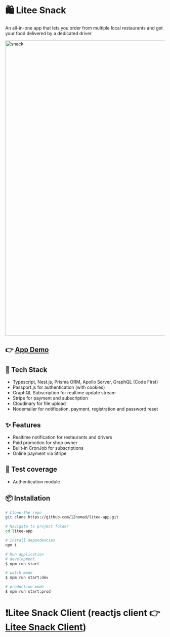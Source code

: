 # 🛍️ Litee Snack

An all-in-one app that lets you order from multiple local restaurants and get your food delivered by a dedicated driver

<img width="1900" height="929" alt="snack" src="https://github.com/user-attachments/assets/9542ba7d-4e9f-468f-8c15-9ff26afbeb8b" />

## 👉 [App Demo](https://drive.google.com/file/d/1qLve47tLz62yzmL4qAHuuK3xMw-J038Y/view?usp=drive_link)


## 🚀 Tech Stack

- Typescript, Nest.js, Prisma ORM, Apollo Server, GraphQL (Code First)
- Passport.js for authentication (with cookies)
- GraphQL Subscription for realtime update stream
- Stripe for payment and subscription
- Cloudinary for file upload
- Nodemailer for notification, payment, registration and password reset

## ✨ Features

- Realtime notification for restaurants and drivers
- Paid promotion for shop owner
- Built-in CronJob for subscriptions
- Online payment via Stripe

## 🧪 Test coverage

- Authentication module 

## 📦 Installation

```bash
# Clone the repo
git clone https://github.com/12nomad/litee-app.git

# Navigate to project folder
cd litee-app

# Install dependencies
npm i

# Run application
# development
$ npm run start

# watch mode
$ npm run start:dev

# production mode
$ npm run start:prod
```

# ❗Litee Snack Client (reactjs client 👉 [Litee Snack Client](https://github.com/12nomad/litee-snack-client)) 


